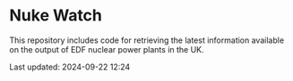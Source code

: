 # Nuke Watch

This repository includes code for retrieving the latest information available on the output of EDF nuclear power plants in the UK.

Last updated: 2024-09-22 12:24